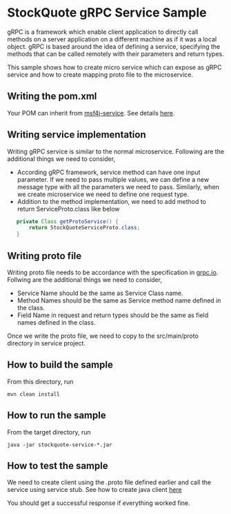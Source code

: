 # StockQuote gRPC Service Sample

gRPC is a framework which enable client application to directly call methods on a server application on a different 
machine as if it was a local object. gRPC is based around the idea of defining a service, specifying the methods that
 can be called remotely with their parameters and return types.

This sample shows how to create micro service which can expose as gRPC service and how to create mapping proto file to 
the microservice.  

## Writing the pom.xml 

Your POM can inherit from [msf4j-service](../../../poms/msf4j-service). 
See details [here](../../../poms/msf4j-service).

## Writing service implementation

Writing gRPC service is similar to the normal microservice. Following are the additional things we need to consider, 

* According gRPC framework, service method can have one input parameter. If we need to pass multiple values, we can 
define a new message type with all the parameters we need to pass. Similarly, when we create microservice we need to
define one request type.
* Addition to the method implementation, we need to add method to return ServiceProto.class like below
 ```java
    private Class getProtoService() {
        return StockQuoteServiceProto.class;
    }
 ```

## Writing proto file

Writing proto file needs to be accordance with the specification in [grpc.io](https://grpc.io/docs/tutorials/basic/java.html). Follwing are the additional things we need to consider,

* Service Name should be the same as Service Class name.
* Method Names should be the same as Service method name defined in the class.
* Field Name in request and return types should be the same as field names defined in the class.

Once we write the proto file, we need to copy to the src/main/proto directory in service project.

## How to build the sample

From this directory, run

```
mvn clean install
```

## How to run the sample

From the target directory, run
```
java -jar stockquote-service-*.jar
```

## How to test the sample

We need to create client using the .proto file defined earlier and call the service using service stub. See how to 
create java client [here](../stockquote-client/README.md)  


You should get a successful response if everything worked fine.

